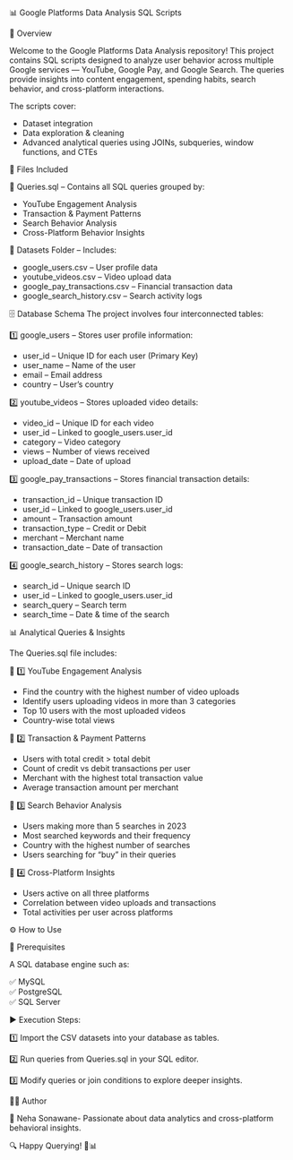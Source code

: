 📊 Google Platforms Data Analysis SQL Scripts

🚀 Overview

Welcome to the Google Platforms Data Analysis repository!
This project contains SQL scripts designed to analyze user behavior across multiple Google services — YouTube, Google Pay, and Google Search.
The queries provide insights into content engagement, spending habits, search behavior, and cross-platform interactions.

The scripts cover:
- Dataset integration
- Data exploration & cleaning
- Advanced analytical queries using JOINs, subqueries, window functions, and CTEs

📂 Files Included

📌 Queries.sql – Contains all SQL queries grouped by:

- YouTube Engagement Analysis
- Transaction & Payment Patterns
- Search Behavior Analysis
- Cross-Platform Behavior Insights

📌 Datasets Folder – Includes:

- google_users.csv – User profile data
- youtube_videos.csv – Video upload data
- google_pay_transactions.csv – Financial transaction data
- google_search_history.csv – Search activity logs

🗄 Database Schema
The project involves four interconnected tables:

1️⃣ google_users – Stores user profile information:
* user_id – Unique ID for each user (Primary Key)
* user_name – Name of the user
* email – Email address
* country – User’s country

2️⃣ youtube_videos – Stores uploaded video details:

* video_id – Unique ID for each video
* user_id – Linked to google_users.user_id
* category – Video category
* views – Number of views received
* upload_date – Date of upload

3️⃣ google_pay_transactions – Stores financial transaction details:

* transaction_id – Unique transaction ID
* user_id – Linked to google_users.user_id
* amount – Transaction amount
* transaction_type – Credit or Debit
* merchant – Merchant name
* transaction_date – Date of transaction

4️⃣ google_search_history – Stores search logs:

* search_id – Unique search ID
* user_id – Linked to google_users.user_id
* search_query – Search term
* search_time – Date & time of the search

📊 Analytical Queries & Insights

The Queries.sql file includes:

🔹 1️⃣ YouTube Engagement Analysis
- Find the country with the highest number of video uploads
- Identify users uploading videos in more than 3 categories
- Top 10 users with the most uploaded videos
- Country-wise total views

🔹 2️⃣ Transaction & Payment Patterns
- Users with total credit > total debit
- Count of credit vs debit transactions per user
- Merchant with the highest total transaction value
- Average transaction amount per merchant

🔹 3️⃣ Search Behavior Analysis
- Users making more than 5 searches in 2023
- Most searched keywords and their frequency
- Country with the highest number of searches
- Users searching for “buy” in their queries

🔹 4️⃣ Cross-Platform Insights
- Users active on all three platforms
- Correlation between video uploads and transactions
- Total activities per user across platforms

⚙️ How to Use

💾 Prerequisites

A SQL database engine such as:

✅ MySQL  
✅ PostgreSQL  
✅ SQL Server

▶️ Execution Steps:

1️⃣ Import the CSV datasets into your database as tables.

2️⃣ Run queries from Queries.sql in your SQL editor.

3️⃣ Modify queries or join conditions to explore deeper insights.

👨‍💻 Author

📌 Neha Sonawane- Passionate about data analytics and cross-platform behavioral insights.

🔍 Happy Querying! 🚀📊
